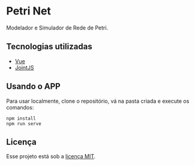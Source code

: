 # Petri Net

Modelador e Simulador de Rede de Petri.

## Tecnologias utilizadas

* [Vue](https://vuejs.org/)
* [JointJS](https://github.com/clientIO/joint)

## Usando o APP

Para usar localmente, clone o repositório, vá na pasta criada e execute os comandos:

```
npm install
npm run serve
```

## Licença

Esse projeto está sob a [licença MIT](LICENSE).
